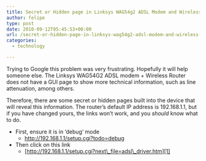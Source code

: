 ```yaml
---
title: Secret or Hidden page in Linksys WAG54g2 ADSL Modem and Wireless Router
author: felipe
type: post
date: 2010-09-12T05:45:53+00:00
url: /secret-or-hidden-page-in-linksys-wag54g2-adsl-modem-and-wireless-router/
categories:
  - technology

---
```

Trying to Google this problem was very frustrating. Hopefully it will help someone else. The Linksys WAG54G2 ADSL modem + Wireless Router does not have a GUI page to show more technical information, such as line attenuation, among others.

Therefore, there are some secret or hidden pages built into the device that will reveal this information. The router&#8217;s default IP address is 192.168.1.1, but if you have changed yours, the links won&#8217;t work, and you _should_ know what to do.

  * First, ensure it is in &#8216;debug&#8217; mode 
      * <http://192.168.1.1/setup.cgi?todo=debug>
  * Then click on this link 
      * [http://192.168.1.1/setup.cgi?next\_file=adsl\_driver.htm][1]

 [1]: http://192.168.1.1/setup.cgi?next_file=adsl_driver.htm